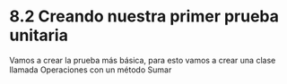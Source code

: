 # 8.2 Creando nuestra primer prueba unitaria

Vamos a crear la prueba más básica, para esto vamos a crear una clase llamada Operaciones con un método Sumar





